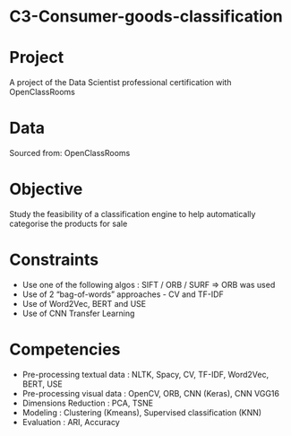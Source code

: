 # C3-Consumer-goods-classification

# Project
A project of the Data Scientist professional certification with OpenClassRooms

# Data 
Sourced from: OpenClassRooms

# Objective 
Study the feasibility of a classification engine to help automatically categorise the products for sale

# Constraints
- Use one of the following algos : SIFT / ORB / SURF => ORB was used
- Use of 2 “bag-of-words” approaches - CV and TF-IDF
- Use of Word2Vec, BERT and USE
- Use of CNN Transfer Learning

# Competencies
- Pre-processing textual data : NLTK, Spacy, CV, TF-IDF, Word2Vec, BERT, USE
- Pre-processing visual data : OpenCV, ORB, CNN (Keras), CNN VGG16
- Dimensions Reduction : PCA, TSNE
- Modeling : Clustering (Kmeans), Supervised classification (KNN)
- Evaluation : ARI, Accuracy
